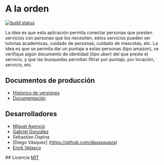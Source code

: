 # A la orden
  [![build status][travis-image]][travis-url]

La idea es que esta aplicación permita conectar personas que presten servicios con personas que los necesiten, estos servicios pueden ser tutorias academicas, cuidado de personas, cuidado de mascotas, etc. La idea es que se permita dar un puntaje a estas personas (tipo amazon), se verifique algún documento de identidad (tipo uber) del que preste el servicio, y que las busquedas permitan filtrar por puntaje, por locación, servicio, etc.

## Documentos de producción

  * [Historico de versiones](./History.md)
  * [Documentación](./Documentation.md)

## Desarrolladores
  * [Miguel Asencio](https://github.com/maasencioh)
  * [Gabriel González](https://github.com/gggonzalezg)
  * Sebastian Ospina
  * [Diego Vásquez] (https://github.com/davasqueza)
  * [Erick Velasco](https://github.com/erickvelasco11)

## Licencia
  [MIT](./LICENSE)

[travis-image]: https://img.shields.io/travis/aLaOrden/a-la-orden/master.svg?style=flat-square
[travis-url]: https://travis-ci.org/aLaOrden/a-la-orden
